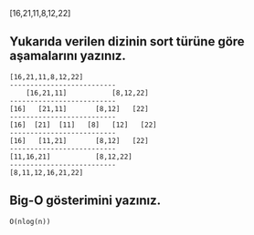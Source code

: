 [16,21,11,8,12,22]

## Yukarıda verilen dizinin sort türüne göre aşamalarını yazınız.

    [16,21,11,8,12,22]
    --------------------------
        [16,21,11]           [8,12,22]
    --------------------------    
    [16]   [21,11]       [8,12]   [22]
    --------------------------
    [16]  [21]  [11]   [8]   [12]   [22]
    --------------------------
    [16]   [11,21]       [8,12]   [22]
    --------------------------
    [11,16,21]           [8,12,22]
    --------------------------
    [8,11,12,16,21,22]
## Big-O gösterimini yazınız.
    O(nlog(n))
